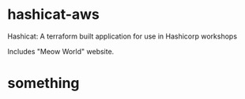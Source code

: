 # hashicat-aws
Hashicat: A terraform built application for use in Hashicorp workshops

Includes "Meow World" website.

# something
